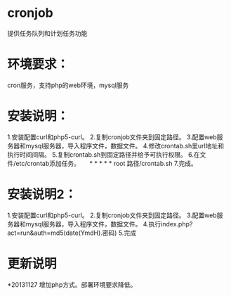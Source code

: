 cronjob
=======
提供任务队列和计划任务功能

环境要求：
=======
cron服务，支持php的web环境，mysql服务

安装说明：
=======
1.安装配置curl和php5-curl。
2.复制cronjob文件夹到固定路径。
3.配置web服务器和mysql服务器，导入程序文件，数据文件。
4.修改crontab.sh里url地址和执行时间间隔。
5.复制crontab.sh到固定路径并给予可执行权限。
6.在文件/etc/crontab添加任务。
　 *  *    * * *   root    路径/crontab.sh
7.完成。

安装说明2：
=======
1.安装配置curl和php5-curl。
2.复制cronjob文件夹到固定路径。
3.配置web服务器和mysql服务器，导入程序文件，数据文件。
4.执行index.php?act=run&auth=md5(date(YmdH).密码)
5.完成

更新说明
=======
*20131127
    增加php方式。部署环境要求降低。